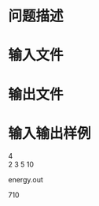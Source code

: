 

# 问题描述



# 输入文件



# 输出文件



# 输入输出样例


<p>
4<br/>
2 3 5 10
</p>
<p>
energy.out
</p>
<p>
710
</p>
